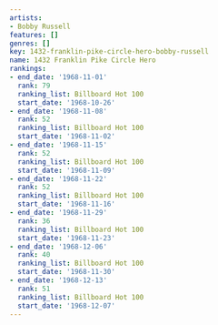 ```yaml
---
artists:
- Bobby Russell
features: []
genres: []
key: 1432-franklin-pike-circle-hero-bobby-russell
name: 1432 Franklin Pike Circle Hero
rankings:
- end_date: '1968-11-01'
  rank: 79
  ranking_list: Billboard Hot 100
  start_date: '1968-10-26'
- end_date: '1968-11-08'
  rank: 52
  ranking_list: Billboard Hot 100
  start_date: '1968-11-02'
- end_date: '1968-11-15'
  rank: 52
  ranking_list: Billboard Hot 100
  start_date: '1968-11-09'
- end_date: '1968-11-22'
  rank: 52
  ranking_list: Billboard Hot 100
  start_date: '1968-11-16'
- end_date: '1968-11-29'
  rank: 36
  ranking_list: Billboard Hot 100
  start_date: '1968-11-23'
- end_date: '1968-12-06'
  rank: 40
  ranking_list: Billboard Hot 100
  start_date: '1968-11-30'
- end_date: '1968-12-13'
  rank: 51
  ranking_list: Billboard Hot 100
  start_date: '1968-12-07'
---
```


